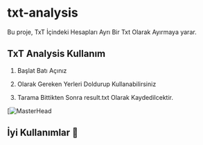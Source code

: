 # txt-analysis

Bu proje, TxT İçindeki Hesapları Ayrı Bir Txt Olarak Ayırmaya yarar. 


## TxT Analysis Kullanım

1. Başlat Batı Açınız

2. Olarak Gereken Yerleri Doldurup Kullanabilirsiniz

3. Tarama Bittikten Sonra result.txt Olarak Kaydedilcektir.

[![MasterHead](https://cdn.discordapp.com/attachments/1246963243738464406/1261506270129684550/image.png?ex=66992384&is=6697d204&hm=6b5bff69b8e3539ac6bccc5af3cabfcc0c816925d88a0551eade57a8d8bc1e71&)

## İyi Kullanımlar 💫
